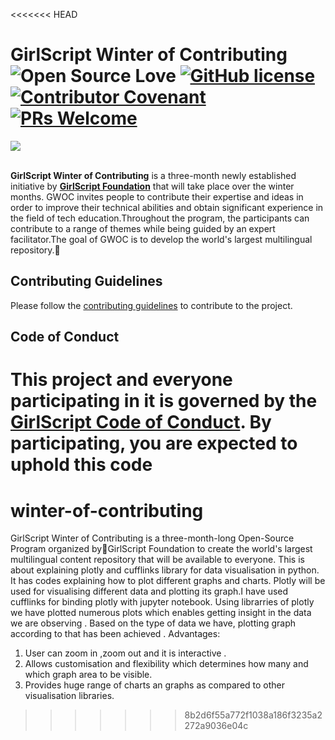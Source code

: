 <<<<<<< HEAD
# GirlScript Winter of Contributing <br/> ![Open Source Love](https://badges.frapsoft.com/os/v2/open-source.svg?v=103) [![GitHub license](https://img.shields.io/badge/license-MIT-blue.svg)](LICENSE) [![Contributor Covenant](https://img.shields.io/badge/Contributor%20Covenant-2.1-4baaaa.svg)](.github/CODE_OF_CONDUCT.md) [![PRs Welcome](https://img.shields.io/badge/PRs-welcome-green.svg)](.github/CONTRIBUTING.md) 

<img src="banner_readme.png"  style="max-width: 100%; height: auto;"/>

<br/>
<br/>


**GirlScript Winter of Contributing** is a three-month newly established initiative by **[GirlScript Foundation](https://www.girlscript.tech/home)** that will take place over the winter months. GWOC invites people to contribute their expertise and ideas in order to improve their technical abilities and obtain significant experience in the field of tech education.Throughout the program, the participants can contribute to a range of themes while being guided by an expert facilitator.The goal of GWOC is to develop the world's largest multilingual repository.🧡

<!-- ## Explore the topics
- [Frontend Web Development](./Frontend-Web-Development)
- [Backend Web Development](./Backend-Web-Development)
- [Android Development](./Android-development) -->


## Contributing Guidelines
Please follow the [contributing guidelines](./.github/CONTRIBUTING.md) to contribute to the project.

## Code of Conduct

This project and everyone participating in it is governed by the [GirlScript Code of Conduct](./.github/CODE_OF_CONDUCT.md). By participating, you are expected to uphold this code
=======
# winter-of-contributing
GirlScript Winter of Contributing is a three-month-long Open-Source Program organized by🧡GirlScript Foundation to create the world's largest multilingual content repository that will be available to everyone. 
This is about explaining plotly and cufflinks library for data visualisation in python.
It has codes explaining how to plot different graphs and charts.
Plotly will be used for visualising different data and plotting its graph.I have used cufflinks for binding plotly with jupyter notebook.
Using librarries of plotly we have plotted numerous plots which enables getting insight in the data we are observing .
Based on the type of data we have, plotting graph according to that has been achieved .
Advantages:
1) User can zoom in ,zoom out and it is interactive .
2) Allows customisation and flexibility which determines how many and which graph area to be visible.
3) Provides huge range of charts an graphs as compared to other visualisation libraries.
>>>>>>> 8b2d6f55a772f1038a186f3235a2272a9036e04c
